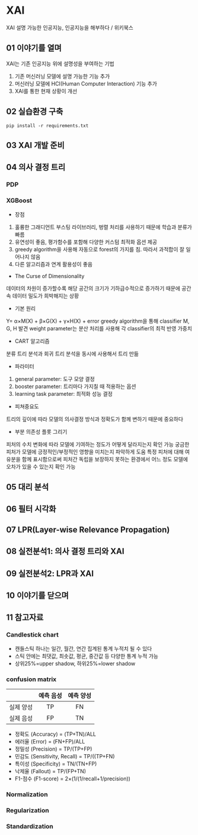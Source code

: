# XAI
XAI 설명 가능한 인공지능, 인공지능을 해부하다 / 위키북스

## 01 이야기를 열며
XAI는 기존 인공지능 위에 설명성을 부여하는 기법
1. 기존 머신러닝 모델에 설명 가능한 기능 추가
2. 머신러닝 모델에 HCI(Human Computer Interaction) 기능 추가
3. XAI를 통한 현재 상황이 개선

## 02 실습환경 구축
<pre><code>pip install -r requirements.txt</code></pre>


## 03 XAI 개발 준비

## 04 의사 결정 트리
### PDP
### XGBoost
- 장점
1. 훌륭한 그래디언트 부스팅 라이브러리, 벙렬 처리를 사용하기 때문에 학습과 분류가 빠름
2. 유연성이 좋음, 평가함수를 포함해 다양한 커스텀 최적화 옵션 제공
3. greedy algorithm을 사용해 자동으로 forest의 가지를 침. 따라서 과적합이 잘 일어나지 않음
4. 다른 알고리즘과 연계 활용성이 좋음

- The Curse of Dimensionality

데이터의 차원이 증가할수록 해당 공간의 크기가 기하급수적으로 증가하기 때문에 공간 속 데이터 밀도가 희박해지는 상황

- 기본 원리

Y= α×M(X) + β×G(X) + γ×H(X) + error
greedy algorithm을 통해 classifier M, G, H 발견
weight parameter는 분산 처리를 사용해 각 classifier의 최적 반영 가중치

- CART 알고리즘

분류 트리 분석과 회귀 트리 분석을 동시에 사용해서 트리 만듦


- 파라미터
1. general parameter: 도구 모양 결정
2. booster parameter: 트리마다 가지칠 때 적용하는 옵션
3. learning task parameter: 최적화 성능 결정

- 피쳐중요도

트리의 깊이에 따라 모델의 의사결정 방식과 정확도가 함께 변하기 때문에 중요하다


- 부분 의존성 플롯 그리기

피처의 수치 변화에 따라 모델에 기여하는 정도가 어떻게 달라지는지 확인 가능
궁금한 피처가 모델에 긍정적인/부정적인 영향을 미치는지 파악하게 도움
특정 피처에 대해 여유분을 함께 표시함으로써 피처간 독립을 보장하지 못하는 환경에서 어느 정도 모델에 오차가 있을 수 있는지 확인 가능


## 05 대리 분석

## 06 필터 시각화


## 07 LPR(Layer-wise Relevance Propagation)


## 08 실전분석1: 의사 결정 트리와 XAI


## 09 실전분석2: LPR과 XAI


## 10 이야기를 닫으며


## 11 참고자료
### Candlestick chart
- 캔들스틱 하나는 일간, 월간, 연간 집계된 통계 누적치 될 수 있다
- 스틱 안에는 최댓값, 최솟값, 평균, 중간값 등 다양한 통계 누적 가능
- 상위25%=upper shadow, 하위25%=lower shadow
### confusion matrix
|        |예측 음성|예측 양성|
|:------:|:------:|:------:|
|실제 양성|   TP   |   FN   |
|실제 음성|   FP   |   TN   |
- 정확도 (Accuracy) = (TP+TN)/ALL
- 에러율 (Error) = (FN+FP)/ALL
- 정밀성 (Precision) = TP/(TP+FP)
- 민감도 (Sensitivity, Recall) = TP/((TP+FN)
- 특이성 (Specificity) = TN/(TN+FP)
- 낙제율 (Fallout) = TP/(FP+TN)
- F1-점수 (F1-score) = 2×(1/(1/recall+1/precision))
### Normalization
### Regularization
### Standardization
